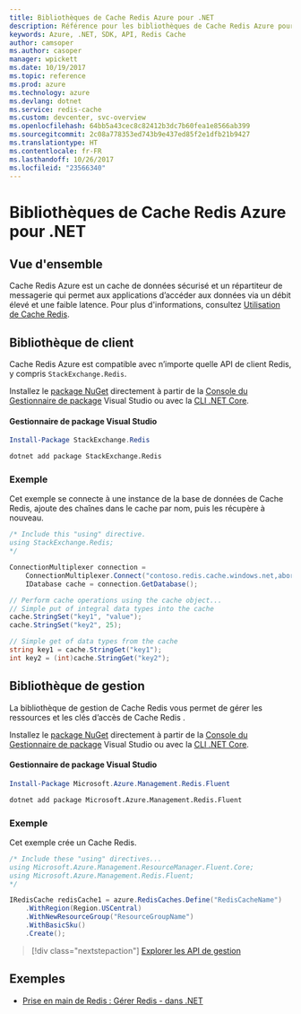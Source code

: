 ```yaml
---
title: Bibliothèques de Cache Redis Azure pour .NET
description: Référence pour les bibliothèques de Cache Redis Azure pour .NET
keywords: Azure, .NET, SDK, API, Redis Cache
author: camsoper
ms.author: casoper
manager: wpickett
ms.date: 10/19/2017
ms.topic: reference
ms.prod: azure
ms.technology: azure
ms.devlang: dotnet
ms.service: redis-cache
ms.custom: devcenter, svc-overview
ms.openlocfilehash: 64bb5a43cec8c82412b3dc7b60fea1e8566ab399
ms.sourcegitcommit: 2c08a778353ed743b9e437ed85f2e1dfb21b9427
ms.translationtype: HT
ms.contentlocale: fr-FR
ms.lasthandoff: 10/26/2017
ms.locfileid: "23566340"
---
```

# <a name="azure-redis-cache-libraries-for-net"></a>Bibliothèques de Cache Redis Azure pour .NET

## <a name="overview"></a>Vue d'ensemble

Cache Redis Azure est un cache de données sécurisé et un répartiteur de messagerie qui permet aux applications d’accéder aux données via un débit élevé et une faible latence.  Pour plus d'informations, consultez [Utilisation de Cache Redis](https://docs.microsoft.com/azure/redis-cache/cache-dotnet-how-to-use-azure-redis-cache).

## <a name="client-library"></a>Bibliothèque de client

Cache Redis Azure est compatible avec n’importe quelle API de client Redis, y compris `StackExchange.Redis`.

Installez le [package NuGet](https://www.nuget.org/packages/StackExchange.Redis) directement à partir de la [Console du Gestionnaire de package][PackageManager] Visual Studio ou avec la [CLI .NET Core][DotNetCLI].

#### <a name="visual-studio-package-manager"></a>Gestionnaire de package Visual Studio

```powershell
Install-Package StackExchange.Redis
```

```bash
dotnet add package StackExchange.Redis
```

### <a name="example"></a>Exemple

Cet exemple se connecte à une instance de la base de données de Cache Redis, ajoute des chaînes dans le cache par nom, puis les récupère à nouveau.

```csharp
/* Include this "using" directive.
using StackExchange.Redis;
*/

ConnectionMultiplexer connection = 
    ConnectionMultiplexer.Connect("contoso.redis.cache.windows.net,abortConnect=false,ssl=true,password=...");
    IDatabase cache = connection.GetDatabase();

// Perform cache operations using the cache object...
// Simple put of integral data types into the cache
cache.StringSet("key1", "value");
cache.StringSet("key2", 25);

// Simple get of data types from the cache
string key1 = cache.StringGet("key1");
int key2 = (int)cache.StringGet("key2");
```

## <a name="management-library"></a>Bibliothèque de gestion

La bibliothèque de gestion de Cache Redis vous permet de gérer les ressources et les clés d’accès de Cache Redis .

Installez le [package NuGet](https://www.nuget.org/packages/Microsoft.Azure.Management.Redis.Fluent) directement à partir de la [Console du Gestionnaire de package][PackageManager] Visual Studio ou avec la [CLI .NET Core][DotNetCLI].

#### <a name="visual-studio-package-manager"></a>Gestionnaire de package Visual Studio

```powershell
Install-Package Microsoft.Azure.Management.Redis.Fluent
```

```bash
dotnet add package Microsoft.Azure.Management.Redis.Fluent
```

### <a name="example"></a>Exemple

Cet exemple crée un Cache Redis.

```csharp
/* Include these "using" directives...
using Microsoft.Azure.Management.ResourceManager.Fluent.Core;
using Microsoft.Azure.Management.Redis.Fluent;
*/

IRedisCache redisCache1 = azure.RedisCaches.Define("RedisCacheName")
    .WithRegion(Region.USCentral)
    .WithNewResourceGroup("ResourceGroupName")
    .WithBasicSku()
    .Create();
```

> [!div class="nextstepaction"]
> [Explorer les API de gestion](/dotnet/api/overview/azure/rediscache/management)


## <a name="samples"></a>Exemples

* [Prise en main de Redis : Gérer Redis - dans .NET](https://github.com/Azure-Samples/redis-cache-dotnet-manage-cache)

[PackageManager]: https://docs.microsoft.com/nuget/tools/package-manager-console
[DotNetCLI]: https://docs.microsoft.com/dotnet/core/tools/dotnet-add-package
